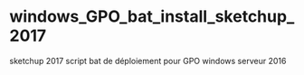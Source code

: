# windows_GPO_bat_install_sketchup_2017
sketchup 2017 script bat de déploiement pour GPO windows serveur 2016
